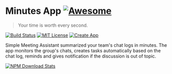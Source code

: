 # Minutes App [![Awesome](https://cdn.rawgit.com/sindresorhus/awesome/d7305f38d29fed78fa85652e3a63e154dd8e8829/media/badge.svg)](https://github.com/sindresorhus/awesome)
> Your time is worth every second.

[![Build Status](https://api.travis-ci.org/travis-ci/travis-web.svg?branch=daily-cron)](https://nodejs.org/en/)
[![MIT License](https://img.shields.io/github/license/mashape/apistatus.svg)](https://opensource.org/licenses/MIT)
[![Create App](https://img.shields.io/github/issues/detail/last-update/badges/shields/979.svg)]()

Simple Meeting Assistant summarized your team's chat logs in minutes. The app monitors the group's chats, creates tasks automatically based on the chat log, reminds and gives notification if the discussion is out of topic.




[![NPM Download Stats](https://nodei.co/npm/decache.png?downloads=true)](https://www.npmjs.com/package/decache)
